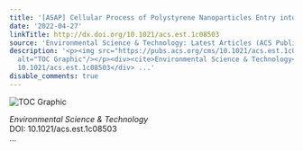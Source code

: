 ```yaml
---
title: '[ASAP] Cellular Process of Polystyrene Nanoparticles Entry into Wheat Roots'
date: '2022-04-27'
linkTitle: http://dx.doi.org/10.1021/acs.est.1c08503
source: 'Environmental Science & Technology: Latest Articles (ACS Publications)'
description: '<p><img src="https://pubs.acs.org/cms/10.1021/acs.est.1c08503/asset/images/medium/es1c08503_0006.gif"
  alt="TOC Graphic"/></p><div><cite>Environmental Science & Technology</cite></div><div>DOI:
  10.1021/acs.est.1c08503</div> ...'
disable_comments: true
---
```

<p><img src="https://pubs.acs.org/cms/10.1021/acs.est.1c08503/asset/images/medium/es1c08503_0006.gif" alt="TOC Graphic"/></p><div><cite>Environmental Science & Technology</cite></div><div>DOI: 10.1021/acs.est.1c08503</div> ...